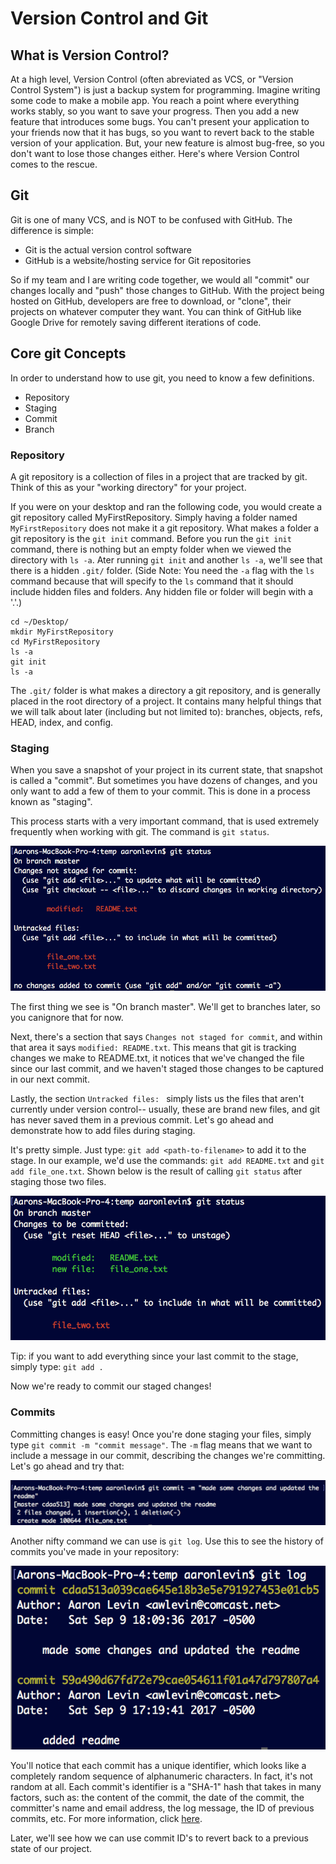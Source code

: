 # Version Control and Git
## What is Version Control?
At a high level, Version Control (often abreviated as VCS, or "Version Control System") is just a backup system for programming. Imagine writing some code to make a mobile app. You reach a point where everything works stably, so you want to save your progress. Then you add a new feature that introduces some bugs. You can't present your application to your friends now that it has bugs, so you want to revert back to the stable version of your application. But, your new feature is almost bug-free, so you don't want to lose those changes either. Here's where Version Control comes to the rescue. 

## Git
Git is one of many VCS, and is NOT to be confused with GitHub. The difference is simple: 
* Git is the actual version control software
* GitHub is a website/hosting service for Git repositories

So if my team and I are writing code together, we would all "commit" our changes locally and "push" those changes to GitHub. With the project being hosted on GitHub, developers are free to download, or "clone", their projects on whatever computer they want. You can think of GitHub like Google Drive for remotely saving different iterations of code. 

## Core git Concepts
In order to understand how to use git, you need to know a few definitions.

* Repository
* Staging
* Commit
* Branch

### Repository
A git repository is a collection of files in a project that are tracked by git. Think of this as your "working directory" for your project.

If you were on your desktop and ran the following code, you would create a git repository called MyFirstRepository. Simply having a folder named `MyFirstRepository` does not make it a git repository. What makes a folder a git repository is the `git init` command. Before you run the `git init` command, there is nothing but an empty folder when we viewed the directory with `ls -a`. Ater running `git init` and another `ls -a`, we'll see that there is a hidden `.git/` folder. (Side Note: You need the `-a` flag with the `ls` command because that will specify to the `ls` command that it should include  hidden files and folders. Any hidden file or folder will begin with a '.'.)
```
cd ~/Desktop/
mkdir MyFirstRepository
cd MyFirstRepository
ls -a
git init
ls -a
```

The `.git/` folder is what makes a directory a git repository, and is generally placed in the root directory of a project. It contains many helpful things that we will talk about later (including but not limited to): branches, objects, refs, HEAD, index, and config.

### Staging
When you save a snapshot of your project in its current state, that snapshot is called a "commit". But sometimes you have dozens of changes, and you only want to add a few of them to your commit. This is done in a process known as "staging".  

This process starts with a very important command, that is used extremely frequently when working with git. The command is `git status`.  

![git-status-changes-shown](git-status-changes-made.png)  

The first thing we see is "On branch master". We'll get to branches later, so you canignore that for now.  

Next, there's a section that says `Changes not staged for commit`, and within that area it says `modified: README.txt`. This means that git is tracking changes we make to README.txt, it notices that we've changed the file since our last commit, and we haven't staged those changes to be captured in our next commit. 

Lastly, the section `Untracked files: ` simply lists us the files that aren't currently under version control-- usually, these are brand new files, and git has never saved them in a previous commit. Let's go ahead and demonstrate how to add files during staging.

It's pretty simple. Just type: `git add <path-to-filename>` to add it to the stage. In our example, we'd use the commands: `git add README.txt` and `git add file_one.txt`.  Shown below is the result of calling `git status` after staging those two files.

![git-add-files-staged](git-add-files-staged.png)  

Tip: if you want to add everything since your last commit to the stage, simply type: `git add .`

Now we're ready to commit our staged changes!  


### Commits
Committing changes is easy! Once you're done staging your files, simply type `git commit -m "commit message"`. The `-m` flag means that we want to include a message in our commit, describing the changes we're committing. Let's go ahead and try that:

![git-commit-with-message](git-commit-with-message.png)

Another nifty command we can use is `git log`. Use this to see the history of commits you've made in your repository:

![git-log](git-log.png)

You'll notice that each commit has a unique identifier, which looks like a completely random sequence of alphanumeric characters. In fact, it's not random at all. Each commit's identifier is a "SHA-1" hash that takes in many factors, such as: the content of the commit, the date of the commit, the committer's name and email address, the log message, the ID of previous commits, etc. For more information, click [here](https://stackoverflow.com/questions/29106996/git-what-is-a-git-commit-id).

Later, we'll see how we can use commit ID's to revert back to a previous state of our project. 

